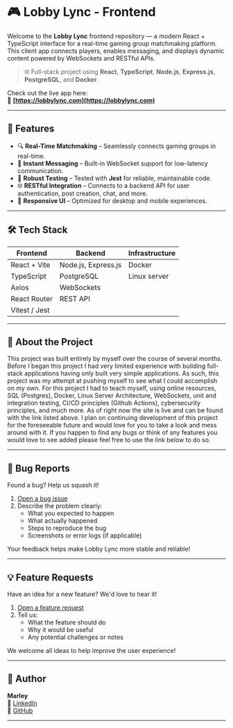 # 🎮 Lobby Lync - Frontend

Welcome to the **Lobby Lync** frontend repository — a modern React + TypeScript interface for a real-time gaming group matchmaking platform. This client app connects players, enables messaging, and displays dynamic content powered by WebSockets and RESTful APIs.

> 🌐 Full-stack project using **React**, **TypeScript**, **Node.js**, **Express.js**, **PostgreSQL**, and **Docker**.

Check out the live app here:  
🔗 **[https://lobbylync.com](https://lobbylync.com)**

---

## 🚀 Features

- 🔍 **Real-Time Matchmaking** – Seamlessly connects gaming groups in real-time.
- 💬 **Instant Messaging** – Built-in WebSocket support for low-latency communication.
- 🧪 **Robust Testing** – Tested with **Jest** for reliable, maintainable code.
- 🌐 **RESTful Integration** – Connects to a backend API for user authentication, post creation, chat, and more.
- 📱 **Responsive UI** – Optimized for desktop and mobile experiences.

---

## 🛠️ Tech Stack

| Frontend        | Backend        | Infrastructure |
|-----------------|----------------|----------------|
| React + Vite    | Node.js, Express.js | Docker |
| TypeScript      | PostgreSQL     | Linux server |
| Axios           | WebSockets     |               |
| React Router    | REST API       |               |
| Vitest / Jest   |                |               |

---

## 📌 About the Project

This project was built entirely by myself over the course of several months.  Before I began this project I had very limited experience with building full-stack applications having only built very simple applications.  As such, this project was my attempt at pushing myself to see what I could accomplish on my own.  For this project I had to teach myself, using online resources, SQL (Postgres), Docker, Linux Server Architecture, WebSockets, unit and integration testing, CI/CD principles (Github Actions), cybersecurity principles, and much more.  As of right now the site is live and can be found with the link listed above.  I plan on continuing development of this project for the foreseeable future and would love for you to take a look and mess around with it.  If you happen to find any bugs or think of any features you would love to see added please feel free to use the link below to do so.

---

## 🐛 Bug Reports

Found a bug? Help us squash it!

1. [Open a bug issue](https://github.com/mjb0501/Lobby-Lync-Frontend/issues/new?labels=bug&template=bug-report---.md)
2. Describe the problem clearly:
   - What you expected to happen
   - What actually happened
   - Steps to reproduce the bug
   - Screenshots or error logs (if applicable)

Your feedback helps make Lobby Lync more stable and reliable!

---

## 💡 Feature Requests

Have an idea for a new feature? We'd love to hear it!

1. [Open a feature request](https://github.com/mjb0501/Lobby-Lync-Frontend/issues/new?labels=enhancement&template=feature-request---.md)
2. Tell us:
   - What the feature should do
   - Why it would be useful
   - Any potential challenges or notes

We welcome all ideas to help improve the user experience!

---

## 👤 Author

**Marley**  
🔗 [LinkedIn](https://www.linkedin.com/in/your-profile)  
🐙 [GitHub](https://github.com/your-username)

---

